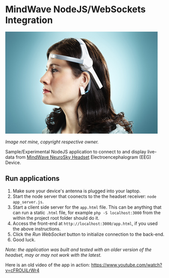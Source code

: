 # MindWave NodeJS/WebSockets Integration

![Image of MindWave](/headset.jpg)

*Image not mine, copyright respective owner.*

Sample/Experimental NodeJS application to connect to and display live-data from [MindWave NeuroSky Headset](http://store.neurosky.com/pages/mindwave) Electroencephalogram (EEG) Device.

## Run applications

1. Make sure your device's antenna is plugged into your laptop.
2. Start the node server that coonects to the the headset receiver: `node app_server.js`.
3. Start a client side server for the `app.html` file. This can be anything that can run a static `.html` file, for example `php -S localhost:3000` from the within the project root folder should do it.
4. Access the front-end at `http://localhost:3000/app.html`, if you used the above instructions.
5. Click the *Run WebSocket* button to initialize connection to the back-end.
6. Good luck.

*Note: the application was built and tested with an older version of the headset, may or may not work with the latest.*

Here is an old video of the app in action: https://www.youtube.com/watch?v=cFROUiLrWr4
